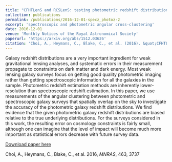```yaml
---
title: "CFHTLenS and RCSLenS: testing photometric redshift distributions using angular cross-correlations with spectroscopic galaxy surveys"
collection: publications
permalink: /publications/2016-12-01-specz_photoz-2
excerpt: 'spectroscopic and photometric angular cross-clustering'
date: 2016-12-01
venue: 'Monthly Notices of the Royal Astronomical Society'
paperurl: 'https://arxiv.org/abs/1512.03626'
citation: 'Choi, A., Heymans, C., Blake, C., et al. (2016). &quot;CFHTLenS and RCSLenS: Testing Photometric Redshift Distributions Using Angular Cross-Correlations with Spectroscopic Galaxy Surveys&quot; <i>MNRAS</i>, 463, 3737'
---
```


Galaxy redshift distributions are a very important ingredient for weak gravitational lensing analyses, and systematic errors in their measurement propagate to constraints on dark matter and dark energy.  Most weak lensing galaxy surveys focus on getting good quality photometric imaging rather than getting spectroscopic information for all the galaxies in the sample.  Photometric redshift estimation methods are inherently lower-resolution than spectroscopic redshift estimation.  In this paper, we use measurements of the angular clustering between photometric and spectroscopic galaxy surveys that spatially overlap on the sky to investigate the accuracy of the photometric galaxy redshift distributions.  We find evidence that the given photometric galaxy redshift distributions are biased relative to the true underlying distributions.  For the surveys considered in this work, the resulting error on cosmology constraints is fairly small, although one can imagine that the level of impact will become much more important as statistical errors decrease with future survey data.

[Download paper here](https://arxiv.org/pdf/1512.03626)

Choi, A., Heymans, C., Blake, C., et al. 2016, <i>MNRAS</i>, 463, 3737
